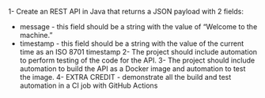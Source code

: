 1- Create an REST API in Java that returns a JSON payload with 2 fields:
  - message - this field should be a string with the value of “Welcome to the machine.”
  - timestamp - this field should be a string with the value of the current time as an ISO 8701 timestamp
2- The project should include automation to perform testing of the code for the API.
3- The project should include automation to build the API as a Docker image and automation to test the image.
4- EXTRA CREDIT - demonstrate all the build and test automation in a CI job with GitHub Actions
